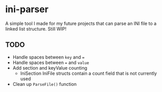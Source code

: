 # ini-parser
A simple tool I made for my future projects that can parse an INI file to a linked list structure. Still WIP!

## TODO
- Handle spaces between `key` and `=`
- Handle spaces between `=` and `value`
- Add section and keyValue counting
  - IniSection IniFile structs contain a count field that is not currently used
- Clean up `ParseFile()` function
